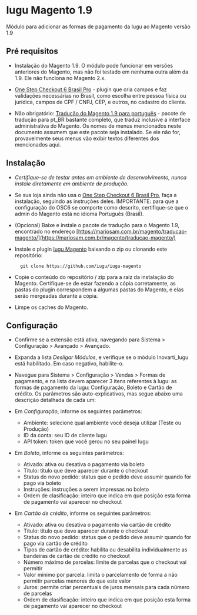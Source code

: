 # Iugu Magento 1.9

Módulo para adicionar as formas de pagamento da Iugu ao Magento versão 1.9

## Pré requisitos

* Instalação do Magento 1.9. O módulo pode funcionar em versões anteriores do Magento, mas não foi testado em nenhuma outra além da 1.9. Ele não funciona no Magento 2.x.

* [One Step Checkout 6 Brasil Pro](http://onestepcheckout.com.br) - plugin que cria campos e faz validações necessárias no Brasil, como escolha entre pessoa física ou jurídica, campos de CPF / CNPJ, CEP, e outros, no cadastro do cliente.

* Não obrigatório: [Tradução do Magento 1.9 para português](https://mariosam.com.br/magento/traducao-magento/) - pacote de tradução para pt_BR bastante completo, que traduz inclusive a interface administrativa do Magento. Os nomes de menus mencionados neste documento assumem que este pacote seja instalado. Se ele não for, provavelmente seus menus vão exibir textos diferentes dos mencionados aqui.

## Instalação

* *Certifique-se de testar antes em ambiente de desenvolvimento, nunca instale diretamente em ambiente de produção.*

* Se sua loja ainda não usa o [One Step Checkout 6 Brasil Pro](http://onestepcheckout.com.br), faça a instalação, seguindo as instruções deles. IMPORTANTE: para que a configuração do OSC6 se comporte como descrito, certifique-se que o admin do Magento está no idioma Português (Brasil).

* (Opcional) Baixe e instale o pacote de tradução para o Magento 1.9, encontrado no endereço [https://mariosam.com.br/magento/traducao-magento/](https://mariosam.com.br/magento/traducao-magento/)

* Instale o plugin [Iugu Magento](https://github.com/iugu/iugu-magento) baixando o zip ou clonando este repositório: 

        git clone https://github.com/iugu/iugu-magento

* Copie o conteúdo do repositório / zip para a raiz da instalação do Magento. Certifique-se de estar fazendo a cópia corretamente, as pastas do plugin correspondem a algumas pastas do Magento, e elas serão mergeadas durante a cópia.

* Limpe os caches do Magento.

## Configuração

* Confirme se a extensão está ativa, navegando para Sistema > Configuração > Avançado > Avançado.

* Expanda a lista *Desligar Módulos*, e verifique se o módulo Inovarti_Iugu está habilitado. Em caso negativo, habilite-o.

* Navegue para Sistema > Configuração > Vendas > Formas de pagamento, e na lista devem aparecer 3 itens referentes à Iugu: as formas de pagamento da Iugu: Configuração, Boleto e Cartão de crédito. Os parâmetros são auto-explicativos, mas segue abaixo uma descrição detalhada de cada um:

* Em *Configuração*, informe os seguintes parâmetros:
  * Ambiente: selecione qual ambiente você deseja utilizar (Teste ou Produção)
  * ID da conta: seu ID de cliente Iugu
  * API token: token que você gerou no seu painel Iugu

* Em *Boleto*, informe os seguintes parâmetros:
  * Ativado: ativa ou desativa o pagamento via boleto
  * Título: título que deve aparecer durante o checkout
  * Status do novo pedido: status que o pedido deve assumir quando for pago via boleto
  * Instruções: instruções a serem impressas no boleto
  * Ordem de clasificação: inteiro que indica em que posição esta forma de pagamento vai aparecer no checkout 

* Em *Cartão de crédito*, informe os seguintes parâmetros:
  * Ativado: ativa ou desativa o pagamento via cartão de crédito
  * Título: título que deve aparecer durante o checkout
  * Status do novo pedido: status que o pedido deve assumir quando for pago via cartão de crédito
  * Tipos de cartão de crédito: habilita ou desabilita individualmente as bandeiras de cartão de crédito no checkout
  * Número máximo de parcelas: limite de parcelas que o checkout vai permitir
  * Valor mínimo por parcela: limita o parcelamento de forma a não permitir parcelas menores do que este valor
  * Juros: permite criar percentuais de juros mensais para cada número de parcelas 
  * Ordem de clasificação: inteiro que indica em que posição esta forma de pagamento vai aparecer no checkout 


